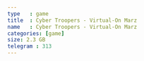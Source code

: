 ```yaml
---
type   : game
title  : Cyber Troopers - Virtual-On Marz
name   : Cyber Troopers - Virtual-On Marz
categories: [game]
size: 2.3 GB
telegram : 313
---
```


